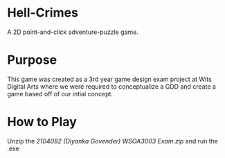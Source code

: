 # Hell-Crimes
A 2D  point-and-click adventure-puzzle game.
# Purpose
This game was created as a 3rd year game design exam project at Wits Digital Arts where we were required to conceptualize a GDD and create a game based off of our intial concept.
# How to Play
Unzip the *2104082 (Diyanka Govender) WSOA3003 Exam.zip* and run the .exe
